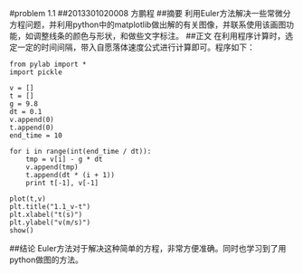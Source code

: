 #problem 1.1
##2013301020008 方鹏程
##摘要
利用Euler方法解决一些常微分方程问题，并利用python中的matplotlib做出解的有关图像，并联系使用该画图功能，如调整线条的颜色与形状，和做些文字标注。
##正文
在利用程序计算时，选定一定的时间间隔，带入自愿落体速度公式进行计算即可。程序如下：
<pre><code>from pylab import * 
import pickle 

v = []
t = []
g = 9.8
dt = 0.1
v.append(0)
t.append(0)
end_time = 10

for i in range(int(end_time / dt)):
	tmp = v[i] - g * dt
	v.append(tmp)
	t.append(dt * (i + 1))
	print t[-1], v[-1]

plot(t,v)
plt.title("1.1_v-t")
plt.xlabel("t(s)")
plt.ylabel("v(m/s)")
show()
</code></pre>

##结论
Euler方法对于解决这种简单的方程，非常方便准确。同时也学习到了用python做图的方法。
